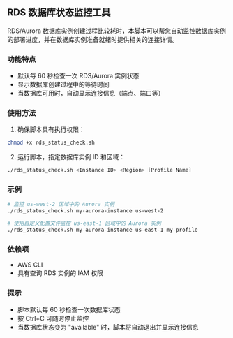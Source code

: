 ## RDS 数据库状态监控工具

RDS/Aurora 数据库实例创建过程比较耗时，本脚本可以帮您自动监控数据库实例的部署进度，并在数据库实例准备就绪时提供相关的连接详情。

### 功能特点

- 默认每 60 秒检查一次 RDS/Aurora 实例状态
- 显示数据库创建过程中的等待时间
- 当数据库可用时，自动显示连接信息（端点、端口等）

### 使用方法

1. 确保脚本具有执行权限：

```bash
chmod +x rds_status_check.sh
```

2. 运行脚本，指定数据库实例 ID 和区域：

```bash
./rds_status_check.sh <Instance ID> <Region> [Profile Name]
```

### 示例

```bash
# 监控 us-west-2 区域中的 Aurora 实例
./rds_status_check.sh my-aurora-instance us-west-2

# 使用自定义配置文件监控 us-east-1 区域中的 Aurora 实例
./rds_status_check.sh my-aurora-instance us-east-1 my-profile
```

### 依赖项

- AWS CLI
- 具有查询 RDS 实例的 IAM 权限

### 提示

- 脚本默认每 60 秒检查一次数据库状态
- 按 Ctrl+C 可随时停止监控
- 当数据库状态变为 "available" 时，脚本将自动退出并显示连接信息

